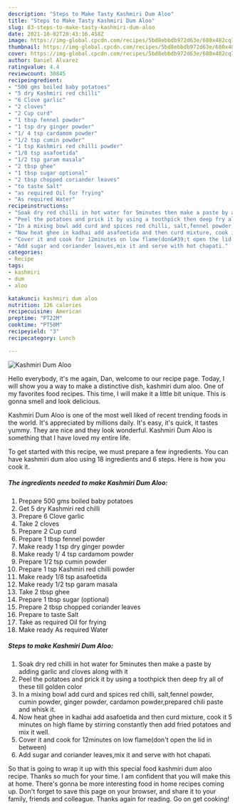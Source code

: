 ```yaml
---
description: "Steps to Make Tasty Kashmiri Dum Aloo"
title: "Steps to Make Tasty Kashmiri Dum Aloo"
slug: 83-steps-to-make-tasty-kashmiri-dum-aloo
date: 2021-10-02T20:43:16.458Z
image: https://img-global.cpcdn.com/recipes/5bd8ebbdb972d63e/680x482cq70/kashmiri-dum-aloo-recipe-main-photo.jpg
thumbnail: https://img-global.cpcdn.com/recipes/5bd8ebbdb972d63e/680x482cq70/kashmiri-dum-aloo-recipe-main-photo.jpg
cover: https://img-global.cpcdn.com/recipes/5bd8ebbdb972d63e/680x482cq70/kashmiri-dum-aloo-recipe-main-photo.jpg
author: Daniel Alvarez
ratingvalue: 4.4
reviewcount: 30845
recipeingredient:
- "500 gms boiled baby potatoes"
- "5 dry Kashmiri red chilli"
- "6 Clove garlic"
- "2 cloves"
- "2 Cup curd"
- "1 tbsp fennel powder"
- "1 tsp dry ginger powder"
- "1/ 4 tsp cardamom powder"
- "1/2 tsp cumin powder"
- "1 tsp Kashmiri red chilli powder"
- "1/8 tsp asafoetida"
- "1/2 tsp garam masala"
- "2 tbsp ghee"
- "1 tbsp sugar optional"
- "2 tbsp chopped coriander leaves"
- "to taste Salt"
- "as required Oil for frying"
- "As required Water"
recipeinstructions:
- "Soak dry red chilli in hot water for 5minutes then make a paste by adding garlic and cloves along with it"
- "Peel the potatoes and prick it by using a toothpick then deep fry all of these till golden color"
- "In a mixing bowl add curd and spices red chilli, salt,fennel powder, cumin powder, ginger powder, cardamon powder,prepared chili paste and whisk it."
- "Now heat ghee in kadhai add asafoetida and then curd mixture, cook it 5 minutes on high flame by stirring constantly then add fried potatoes and mix it well."
- "Cover it and cook for 12minutes on low flame(don&#39;t open the lid in between)"
- "Add sugar and coriander leaves,mix it and serve with hot chapati."
categories:
- Recipe
tags:
- kashmiri
- dum
- aloo

katakunci: kashmiri dum aloo 
nutrition: 126 calories
recipecuisine: American
preptime: "PT22M"
cooktime: "PT50M"
recipeyield: "3"
recipecategory: Lunch

---
```



![Kashmiri Dum Aloo](https://img-global.cpcdn.com/recipes/5bd8ebbdb972d63e/680x482cq70/kashmiri-dum-aloo-recipe-main-photo.jpg)

Hello everybody, it's me again, Dan, welcome to our recipe page. Today, I will show you a way to make a distinctive dish, kashmiri dum aloo. One of my favorites food recipes. This time, I will make it a little bit unique. This is gonna smell and look delicious.

Kashmiri Dum Aloo is one of the most well liked of recent trending foods in the world. It's appreciated by millions daily. It's easy, it's quick, it tastes yummy. They are nice and they look wonderful. Kashmiri Dum Aloo is something that I have loved my entire life.




To get started with this recipe, we must prepare a few ingredients. You can have kashmiri dum aloo using 18 ingredients and 6 steps. Here is how you cook it.

<!--inarticleads1-->

##### The ingredients needed to make Kashmiri Dum Aloo:

1. Prepare 500 gms boiled baby potatoes
1. Get 5 dry Kashmiri red chilli
1. Prepare 6 Clove garlic
1. Take 2 cloves
1. Prepare 2 Cup curd
1. Prepare 1 tbsp fennel powder
1. Make ready 1 tsp dry ginger powder
1. Make ready 1/ 4 tsp cardamom powder
1. Prepare 1/2 tsp cumin powder
1. Prepare 1 tsp Kashmiri red chilli powder
1. Make ready 1/8 tsp asafoetida
1. Make ready 1/2 tsp garam masala
1. Take 2 tbsp ghee
1. Prepare 1 tbsp sugar (optional)
1. Prepare 2 tbsp chopped coriander leaves
1. Prepare to taste Salt
1. Take as required Oil for frying
1. Make ready As required Water




<!--inarticleads2-->

##### Steps to make Kashmiri Dum Aloo:

1. Soak dry red chilli in hot water for 5minutes then make a paste by adding garlic and cloves along with it
1. Peel the potatoes and prick it by using a toothpick then deep fry all of these till golden color
1. In a mixing bowl add curd and spices red chilli, salt,fennel powder, cumin powder, ginger powder, cardamon powder,prepared chili paste and whisk it.
1. Now heat ghee in kadhai add asafoetida and then curd mixture, cook it 5 minutes on high flame by stirring constantly then add fried potatoes and mix it well.
1. Cover it and cook for 12minutes on low flame(don&#39;t open the lid in between)
1. Add sugar and coriander leaves,mix it and serve with hot chapati.




So that is going to wrap it up with this special food kashmiri dum aloo recipe. Thanks so much for your time. I am confident that you will make this at home. There's gonna be more interesting food in home recipes coming up. Don't forget to save this page on your browser, and share it to your family, friends and colleague. Thanks again for reading. Go on get cooking!

